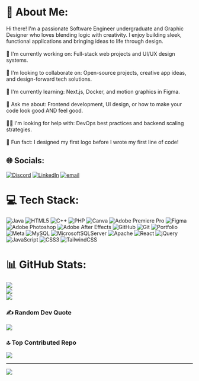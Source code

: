 # 💫 About Me:
Hi there! I'm a passionate Software Engineer undergraduate and Graphic Designer who loves blending logic with creativity. I enjoy building sleek, functional applications and bringing ideas to life through design.<br><br>🔭 I'm currently working on: Full-stack web projects and UI/UX design systems.<br><br>🤝 I'm looking to collaborate on: Open-source projects, creative app ideas, and design-forward tech solutions.<br><br>🌱 I'm currently learning: Next.js, Docker, and motion graphics in Figma.<br><br>💬 Ask me about: Frontend development, UI design, or how to make your code look good AND feel good.<br><br>🙋‍♂️ I'm looking for help with: DevOps best practices and backend scaling strategies.<br><br>🎨 Fun fact: I designed my first logo before I wrote my first line of code!


## 🌐 Socials:
[![Discord](https://img.shields.io/badge/Discord-%237289DA.svg?logo=discord&logoColor=white)](https://discord.gg/https://discord.gg/4j4cKrvRzD) [![LinkedIn](https://img.shields.io/badge/LinkedIn-%230077B5.svg?logo=linkedin&logoColor=white)](https://linkedin.com/in/MusharafMiyad) [![email](https://img.shields.io/badge/Email-D14836?logo=gmail&logoColor=white)](mailto:musharafmiyad@gmail.com) 

# 💻 Tech Stack:
![Java](https://img.shields.io/badge/java-%23ED8B00.svg?style=for-the-badge&logo=openjdk&logoColor=white) ![HTML5](https://img.shields.io/badge/html5-%23E34F26.svg?style=for-the-badge&logo=html5&logoColor=white) ![C++](https://img.shields.io/badge/c++-%2300599C.svg?style=for-the-badge&logo=c%2B%2B&logoColor=white) ![PHP](https://img.shields.io/badge/php-%23777BB4.svg?style=for-the-badge&logo=php&logoColor=white) ![Canva](https://img.shields.io/badge/Canva-%2300C4CC.svg?style=for-the-badge&logo=Canva&logoColor=white) ![Adobe Premiere Pro](https://img.shields.io/badge/Adobe%20Premiere%20Pro-9999FF.svg?style=for-the-badge&logo=Adobe%20Premiere%20Pro&logoColor=white) ![Figma](https://img.shields.io/badge/figma-%23F24E1E.svg?style=for-the-badge&logo=figma&logoColor=white) ![Adobe Photoshop](https://img.shields.io/badge/adobe%20photoshop-%2331A8FF.svg?style=for-the-badge&logo=adobe%20photoshop&logoColor=white) ![Adobe After Effects](https://img.shields.io/badge/Adobe%20After%20Effects-9999FF.svg?style=for-the-badge&logo=Adobe%20After%20Effects&logoColor=white) ![GitHub](https://img.shields.io/badge/github-%23121011.svg?style=for-the-badge&logo=github&logoColor=white) ![Git](https://img.shields.io/badge/git-%23F05033.svg?style=for-the-badge&logo=git&logoColor=white) ![Portfolio](https://img.shields.io/badge/Portfolio-%23000000.svg?style=for-the-badge&logo=firefox&logoColor=#FF7139) ![Meta](https://img.shields.io/badge/Meta-%230467DF.svg?style=for-the-badge&logo=Meta&logoColor=white) ![MySQL](https://img.shields.io/badge/mysql-4479A1.svg?style=for-the-badge&logo=mysql&logoColor=white) ![MicrosoftSQLServer](https://img.shields.io/badge/Microsoft%20SQL%20Server-CC2927?style=for-the-badge&logo=microsoft%20sql%20server&logoColor=white) ![Apache](https://img.shields.io/badge/apache-%23D42029.svg?style=for-the-badge&logo=apache&logoColor=white) ![React](https://img.shields.io/badge/react-%2320232a.svg?style=for-the-badge&logo=react&logoColor=%2361DAFB) ![jQuery](https://img.shields.io/badge/jquery-%230769AD.svg?style=for-the-badge&logo=jquery&logoColor=white) ![JavaScript](https://img.shields.io/badge/javascript-%23323330.svg?style=for-the-badge&logo=javascript&logoColor=%23F7DF1E) ![CSS3](https://img.shields.io/badge/css3-%231572B6.svg?style=for-the-badge&logo=css3&logoColor=white) ![TailwindCSS](https://img.shields.io/badge/tailwindcss-%2338B2AC.svg?style=for-the-badge&logo=tailwind-css&logoColor=white)
# 📊 GitHub Stats:
![](https://github-readme-stats.vercel.app/api?username=musharafmiyad&theme=dark&hide_border=false&include_all_commits=true&count_private=true)<br/>
![](https://nirzak-streak-stats.vercel.app/?user=musharafmiyad&theme=dark&hide_border=false)<br/>
![](https://github-readme-stats.vercel.app/api/top-langs/?username=musharafmiyad&theme=dark&hide_border=false&include_all_commits=true&count_private=true&layout=compact)

### ✍️ Random Dev Quote
![](https://quotes-github-readme.vercel.app/api?type=horizontal&theme=radical)

### 🔝 Top Contributed Repo
![](https://github-contributor-stats.vercel.app/api?username=musharafmiyad&limit=5&theme=dark&combine_all_yearly_contributions=true)

---
[![](https://visitcount.itsvg.in/api?id=musharafmiyad&icon=0&color=0)](https://visitcount.itsvg.in)

<!-- Proudly created with GPRM ( https://gprm.itsvg.in ) -->
